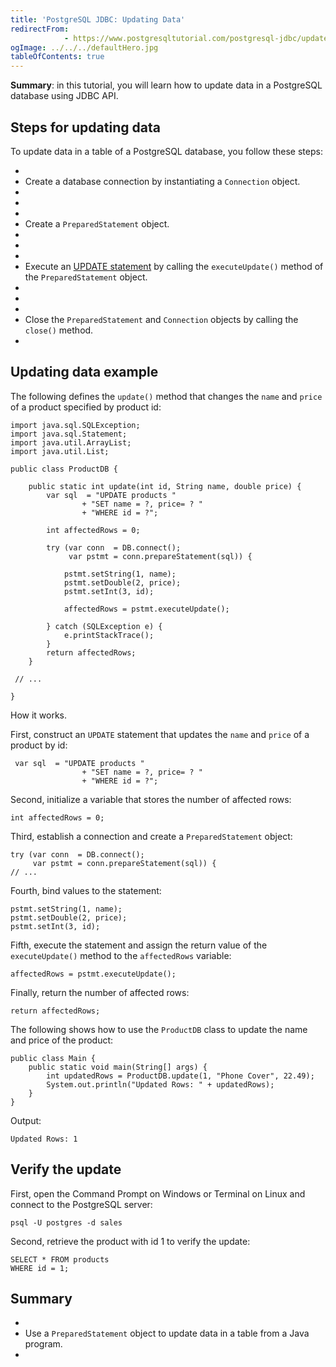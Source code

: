 ```yaml
---
title: 'PostgreSQL JDBC: Updating Data'
redirectFrom: 
            - https://www.postgresqltutorial.com/postgresql-jdbc/update/
ogImage: ../../../defaultHero.jpg
tableOfContents: true
---
```



**Summary**: in this tutorial, you will learn how to update data in a PostgreSQL database using JDBC API.





## Steps for updating data





To update data in a table of a PostgreSQL database, you follow these steps:





- 
- Create a database connection by instantiating a `Connection` object.
- 
-
- 
- Create a `PreparedStatement` object.
- 
-
- 
- Execute an [UPDATE statement](https://www.postgresqltutorial.com/postgresql-tutorial/postgresql-update/) by calling the `executeUpdate()` method of the `PreparedStatement` object.
- 
-
- 
- Close the `PreparedStatement` and `Connection` objects by calling the `close()` method.
- 





## Updating data example





The following defines the `update()` method that changes the `name` and `price` of a product specified by product id:





```
import java.sql.SQLException;
import java.sql.Statement;
import java.util.ArrayList;
import java.util.List;

public class ProductDB {

    public static int update(int id, String name, double price) {
        var sql  = "UPDATE products "
                + "SET name = ?, price= ? "
                + "WHERE id = ?";

        int affectedRows = 0;

        try (var conn  = DB.connect();
             var pstmt = conn.prepareStatement(sql)) {

            pstmt.setString(1, name);
            pstmt.setDouble(2, price);
            pstmt.setInt(3, id);

            affectedRows = pstmt.executeUpdate();

        } catch (SQLException e) {
            e.printStackTrace();
        }
        return affectedRows;
    }

 // ...

}
```





How it works.





First, construct an `UPDATE` statement that updates the `name` and `price` of a product by id:





```
 var sql  = "UPDATE products "
                + "SET name = ?, price= ? "
                + "WHERE id = ?";
```





Second, initialize a variable that stores the number of affected rows:





```
int affectedRows = 0;
```





Third, establish a connection and create a `PreparedStatement` object:





```
try (var conn  = DB.connect();
     var pstmt = conn.prepareStatement(sql)) {
// ...
```





Fourth, bind values to the statement:





```
pstmt.setString(1, name);
pstmt.setDouble(2, price);
pstmt.setInt(3, id);
```





Fifth, execute the statement and assign the return value of the `executeUpdate()` method to the `affectedRows` variable:





```
affectedRows = pstmt.executeUpdate();
```





Finally, return the number of affected rows:





```
return affectedRows;
```





The following shows how to use the `ProductDB` class to update the name and price of the product:





```
public class Main {
    public static void main(String[] args) {
        int updatedRows = ProductDB.update(1, "Phone Cover", 22.49);
        System.out.println("Updated Rows: " + updatedRows);
    }
}
```





Output:





```
Updated Rows: 1
```





## Verify the update





First, open the Command Prompt on Windows or Terminal on Linux and connect to the PostgreSQL server:





```
psql -U postgres -d sales
```





Second, retrieve the product with id 1 to verify the update:





```
SELECT * FROM products
WHERE id = 1;
```





## Summary





- 
- Use a `PreparedStatement` object to update data in a table from a Java program.
- 


